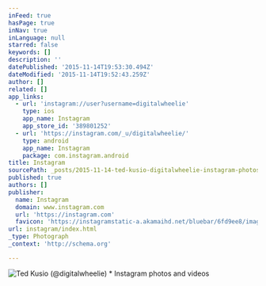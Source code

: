 ```yaml
---
inFeed: true
hasPage: true
inNav: true
inLanguage: null
starred: false
keywords: []
description: ''
datePublished: '2015-11-14T19:53:30.494Z'
dateModified: '2015-11-14T19:52:43.259Z'
author: []
related: []
app_links:
  - url: 'instagram://user?username=digitalwheelie'
    type: ios
    app_name: Instagram
    app_store_id: '389801252'
  - url: 'https://instagram.com/_u/digitalwheelie/'
    type: android
    app_name: Instagram
    package: com.instagram.android
title: Instagram
sourcePath: _posts/2015-11-14-ted-kusio-digitalwheelie-instagram-photos-and-videos.md
published: true
authors: []
publisher:
  name: Instagram
  domain: www.instagram.com
  url: 'https://instagram.com'
  favicon: 'https://instagramstatic-a.akamaihd.net/bluebar/6fd9ee8/images/ico/favicon.ico'
url: instagram/index.html
_type: Photograph
_context: 'http://schema.org'

---
```

![Ted Kusio &lpar;&commat;digitalwheelie&rpar; &midast; Instagram photos and videos](https://scontent.cdninstagram.com/hphotos-xpt1/t51.2885-19/11348357_399870970210535_1904969710_a.jpg)